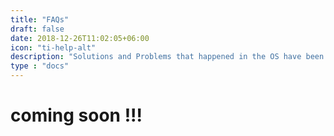 ```yaml
---
title: "FAQs"
draft: false
date: 2018-12-26T11:02:05+06:00
icon: "ti-help-alt"
description: "Solutions and Problems that happened in the OS have been noted here."
type : "docs"
---
```




<!-- ---
title: "Questions fréquemment posées"
draft: false
--- -->

# coming soon !!!